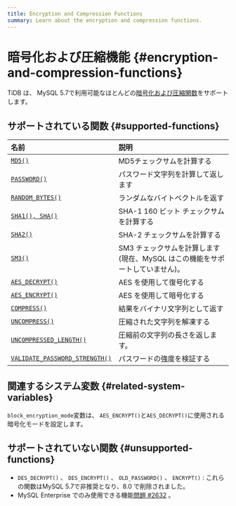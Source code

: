```yaml
---
title: Encryption and Compression Functions
summary: Learn about the encryption and compression functions.
---
```


# 暗号化および圧縮機能 {#encryption-and-compression-functions}

TiDB は、 MySQL 5.7で利用可能なほとんどの[暗号化および圧縮関数](https://dev.mysql.com/doc/refman/5.7/en/encryption-functions.html)をサポートします。

## サポートされている関数 {#supported-functions}

| 名前                                                                                                                                      | 説明                                            |
| :-------------------------------------------------------------------------------------------------------------------------------------- | :-------------------------------------------- |
| [`MD5()`](https://dev.mysql.com/doc/refman/5.7/en/encryption-functions.html#function_md5)                                               | MD5チェックサムを計算する                                |
| [`PASSWORD()`](https://dev.mysql.com/doc/refman/5.7/en/encryption-functions.html#function_password)                                     | パスワード文字列を計算して返します                             |
| [`RANDOM_BYTES()`](https://dev.mysql.com/doc/refman/5.7/en/encryption-functions.html#function_random-bytes)                             | ランダムなバイトベクトルを返す                               |
| [`SHA1(), SHA()`](https://dev.mysql.com/doc/refman/5.7/en/encryption-functions.html#function_sha1)                                      | SHA-1 160 ビット チェックサムを計算する                     |
| [`SHA2()`](https://dev.mysql.com/doc/refman/5.7/en/encryption-functions.html#function_sha2)                                             | SHA-2 チェックサムを計算する                             |
| [`SM3()`](https://en.wikipedia.org/wiki/SM3_(hash_function))                                                                            | SM3 チェックサムを計算します (現在、MySQL はこの機能をサポートしていません)。 |
| [`AES_DECRYPT()`](https://dev.mysql.com/doc/refman/5.7/en/encryption-functions.html#function_aes-decrypt)                               | AES を使用して復号化する                                |
| [`AES_ENCRYPT()`](https://dev.mysql.com/doc/refman/5.7/en/encryption-functions.html#function_aes-encrypt)                               | AES を使用して暗号化する                                |
| [`COMPRESS()`](https://dev.mysql.com/doc/refman/5.7/en/encryption-functions.html#function_compress)                                     | 結果をバイナリ文字列として返す                               |
| [`UNCOMPRESS()`](https://dev.mysql.com/doc/refman/5.7/en/encryption-functions.html#function_uncompress)                                 | 圧縮された文字列を解凍する                                 |
| [`UNCOMPRESSED_LENGTH()`](https://dev.mysql.com/doc/refman/5.7/en/encryption-functions.html#function_uncompressed-length)               | 圧縮前の文字列の長さを返します。                              |
| [`VALIDATE_PASSWORD_STRENGTH()`](https://dev.mysql.com/doc/refman/5.7/en/encryption-functions.html#function_validate-password-strength) | パスワードの強度を検証する                                 |

## 関連するシステム変数 {#related-system-variables}

`block_encryption_mode`変数は、 `AES_ENCRYPT()`と`AES_DECRYPT()`に使用される暗号化モードを設定します。

## サポートされていない関数 {#unsupported-functions}

-   `DES_DECRYPT()` 、 `DES_ENCRYPT()` 、 `OLD_PASSWORD()` 、 `ENCRYPT()` : これらの関数はMySQL 5.7で非推奨となり、8.0 で削除されました。
-   MySQL Enterprise でのみ使用できる機能[問題 #2632](https://github.com/pingcap/tidb/issues/2632) 。
